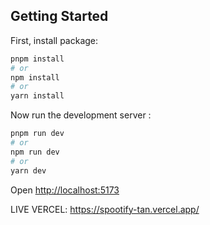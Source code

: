 ## Getting Started

First, install package:

```bash
pnpm install
# or
npm install
# or
yarn install
```

Now run the development server :

```bash
pnpm run dev
# or
npm run dev
# or
yarn dev
```

Open [http://localhost:5173](http://localhost:5173)

LIVE VERCEL:
<a href="https://spootify-tan.vercel.app/" target="
_blank" rel="noopener noreferrer">https://spootify-tan.vercel.app/<a/>
